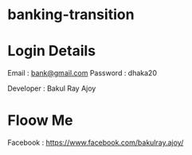 # banking-transition

Login Details
=====================
Email : bank@gmail.com
Password : dhaka20


Developer : Bakul Ray Ajoy 

Floow Me
===========
Facebook : https://www.facebook.com/bakulray.ajoy/
